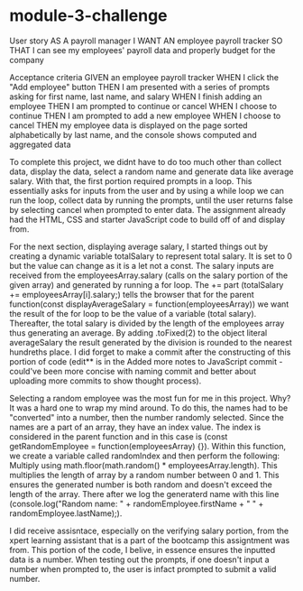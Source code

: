 # module-3-challenge

User story
AS A payroll manager
I WANT AN employee payroll tracker
SO THAT I can see my employees' payroll data and properly budget for the company

Acceptance criteria
GIVEN an employee payroll tracker
WHEN I click the "Add employee" button
THEN I am presented with a series of prompts asking for first name, last name, and salary
WHEN I finish adding an employee
THEN I am prompted to continue or cancel
WHEN I choose to continue
THEN I am prompted to add a new employee
WHEN I choose to cancel
THEN my employee data is displayed on the page sorted alphabetically by last name, and the console shows computed and aggregated data

To complete this project, we didnt have to do too much other than collect data, display the data, select a random name and generate data like average salary. With that, the first portion required prompts in a loop. This essentially asks for inputs from the user and by using a while loop we can run the loop, collect data by running the prompts, until the user returns false by selecting cancel when prompted to enter data. The assignment already had the HTML, CSS and starter JavaScript code to build off of and display from. 

For the next section, displaying average salary, I started things out by creating a dynamic variable totalSalary to represent total salary. It is set to 0 but the value can change as it is a let not a const. The salary inputs are received from the employeesArray.salary (calls on the salary portion of the given array) and generated by running a for loop. The += part (totalSalary += employeesArray[i].salary;) tells the browser that for the parent function(const displayAverageSalary = function(employeesArray)) we want the result of the for loop to be the value of a variable (total salary). Thereafter, the total salary is divided by the length of the employees array thus generating an average. By adding .toFixed(2) to the object literal averageSalary the result generated by the division is rounded to the nearest hundreths place. I did forget to make a commit after the constructing of this portion of code (edit** is in the Added more notes to JavaScript commit - could've been more concise with naming commit and better about uploading more commits to show thought process). 

Selecting a random employee was the most fun for me in this project. Why? It was a hard one to wrap my mind around. To do this, the names had to be "converted" into a number, then the number randomly selected. Since the names are a part of an array, they have an index value. The index is considered in the parent function and in this case is (const getRandomEmployee = function(employeesArray) {}). Within this function, we create a variable called randomIndex and then perform the following: Multiply using math.floor(math.random() * employeesArray.length). This multiplies the length of array by a random number between 0 and 1. This ensures the generated number is both random and doesn't exceed the length of the array. There after we log the generaterd name with this line (console.log("Random name: " + randomEmployee.firstName + " " + randomEmployee.lastName);).

I did receive assisntace, especially on the verifying salary portion, from the xpert learning assistant that is a part of the bootcamp this assigntment was from. This portion of the code, I belive, in essence ensures the inputted data is a number. When testing out the prompts, if one doesn't input a number when prompted to, the user is infact prompted to submit a valid number. 